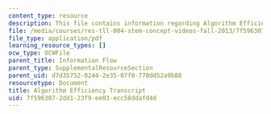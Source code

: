 ```yaml
---
content_type: resource
description: This file contains information regarding Algorithm Efficiency.
file: /media/courses/res-tll-004-stem-concept-videos-fall-2013/7f5963072dd123f9ee03ecc58ddafd4d_MITRES_TLL-004F13_AlgoEff.pdf
file_type: application/pdf
learning_resource_types: []
ocw_type: OCWFile
parent_title: Information Flow
parent_type: SupplementalResourceSection
parent_uid: d7d35752-0244-2e35-07f0-770dd52a9b88
resourcetype: Document
title: Algorithm Efficiency Transcript
uid: 7f596307-2dd1-23f9-ee03-ecc58ddafd4d
---
```

